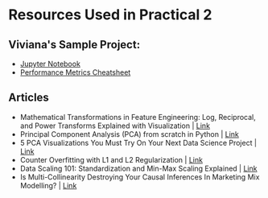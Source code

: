 # Resources Used in Practical 2

## Viviana's Sample Project:
* [Jupyter Notebook](https://github.com/vivianamarquez/Regression-Sklearn-Diabetes-Dataset/blob/main/Regression_Example.ipynb)
* [Performance Metrics Cheatsheet](https://docs.google.com/spreadsheets/d/1fPd_621TZvywEyaG3UqWcVwmn1dOju_k_4BkDdiV7G0/edit?gid=0#gid=0)

## Articles
* Mathematical Transformations in Feature Engineering: Log, Reciprocal, and Power Transforms Explained with Visualization | [Link](https://pub.towardsai.net/mathematical-transformations-in-feature-engineering-log-reciprocal-and-power-transforms-5d7a3b7146ac)
* Principal Component Analysis (PCA) from scratch in Python  |  [Link](https://towardsdatascience.com/principal-component-analysis-pca-from-scratch-in-python-7f3e2a540c51)
* 5 PCA Visualizations You Must Try On Your Next Data Science Project  |  [Link](https://towardsdatascience.com/5-pca-visualizations-you-must-try-on-your-next-data-science-project-148ec3d31e4d)
* Counter Overfitting with L1 and L2 Regularization  |  [Link](https://pub.towardsai.net/counter-overfitting-with-l1-and-l2-regularization-f55ecc937300)
* Data Scaling 101: Standardization and Min-Max Scaling Explained  |  [Link](https://towardsdatascience.com/data-scaling-101-standardization-and-min-max-scaling-explained-60789833e160)
* Is Multi-Collinearity Destroying Your Causal Inferences In Marketing Mix Modelling?  |  [Link](https://towardsdatascience.com/is-multi-collinearity-destroying-your-causal-inferences-in-marketing-mix-modelling-78cb56017c73)
